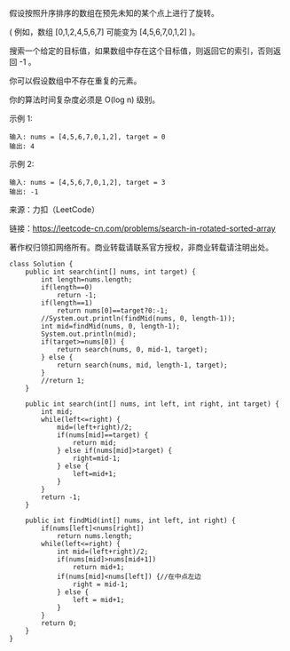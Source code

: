 假设按照升序排序的数组在预先未知的某个点上进行了旋转。

( 例如，数组 [0,1,2,4,5,6,7] 可能变为 [4,5,6,7,0,1,2] )。

搜索一个给定的目标值，如果数组中存在这个目标值，则返回它的索引，否则返回 -1 。

你可以假设数组中不存在重复的元素。

你的算法时间复杂度必须是 O(log n) 级别。

示例 1:
```
输入: nums = [4,5,6,7,0,1,2], target = 0
输出: 4
```
示例 2:
```
输入: nums = [4,5,6,7,0,1,2], target = 3
输出: -1
```

来源：力扣（LeetCode）

链接：https://leetcode-cn.com/problems/search-in-rotated-sorted-array

著作权归领扣网络所有。商业转载请联系官方授权，非商业转载请注明出处。

```
class Solution {
    public int search(int[] nums, int target) {
        int length=nums.length;
        if(length==0) 
            return -1;
        if(length==1)
            return nums[0]==target?0:-1;
        //System.out.println(findMid(nums, 0, length-1));
        int mid=findMid(nums, 0, length-1);
        System.out.println(mid);
        if(target>=nums[0]) {
            return search(nums, 0, mid-1, target);
        } else {
            return search(nums, mid, length-1, target);
        }
        //return 1;
    }
    
    public int search(int[] nums, int left, int right, int target) {
        int mid;
        while(left<=right) {
            mid=(left+right)/2;
            if(nums[mid]==target) {
                return mid;
            } else if(nums[mid]>target) {
                right=mid-1;
            } else {
                left=mid+1;
            }
        }
        return -1;
    }
    
    public int findMid(int[] nums, int left, int right) {
        if(nums[left]<nums[right])
            return nums.length;
        while(left<=right) {
            int mid=(left+right)/2;
            if(nums[mid]>nums[mid+1])
                return mid+1;
            if(nums[mid]<nums[left]) {//在中点左边
                right = mid-1;
            } else {
                left = mid+1;
            }
        }
        return 0;
    }
}
```
